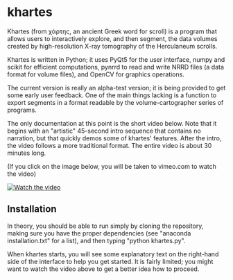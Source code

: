 # khartes

Khartes (from χάρτης, an ancient Greek word for scroll) is a program
that allows users to interactively explore, and then segment, 
the data volumes created by high-resolution X-ray tomography of the Herculaneum scrolls.

Khartes is written in Python; it uses PyQt5 for the user interface, numpy and scikit for efficient computations,
pynrrd to read and write NRRD files (a data format for volume files), and OpenCV for graphics operations.

The current version is really an alpha-test version; it is being provided to get some early user feedback.
One of the main things lacking is a function to export segments in a format readable by the 
volume-cartographer series of programs.

The only documentation at this point is the short video below.  Note that it begins with an "artistic" 45-second
intro sequence that contains no narration, but that quickly demos some of khartes' features.
After the intro, the video follows a more traditional format.
The entire video
is about 30 minutes long.

(If you click on the image below, you will be taken to vimeo.com to watch the video)

[![Watch the video](https:\/\/i.vimeocdn.com\/video\/1670955201-81a75343b71db9c84b6b4275e3447c943d2128ab8b921a822051046e83db0c96-d_640)](https://vimeo.com/827515595)

## Installation

In theory, you should be able to run simply by
cloning the repository, making sure you have the proper dependencies 
(see "anaconda installation.txt" for a list), and then typing "python khartes.py".  

When khartes starts, you will see some explanatory text on the right-hand side of the interface 
to help you get started.  It is fairly limited; you might want to watch the video above to get a better
idea how to proceed.
